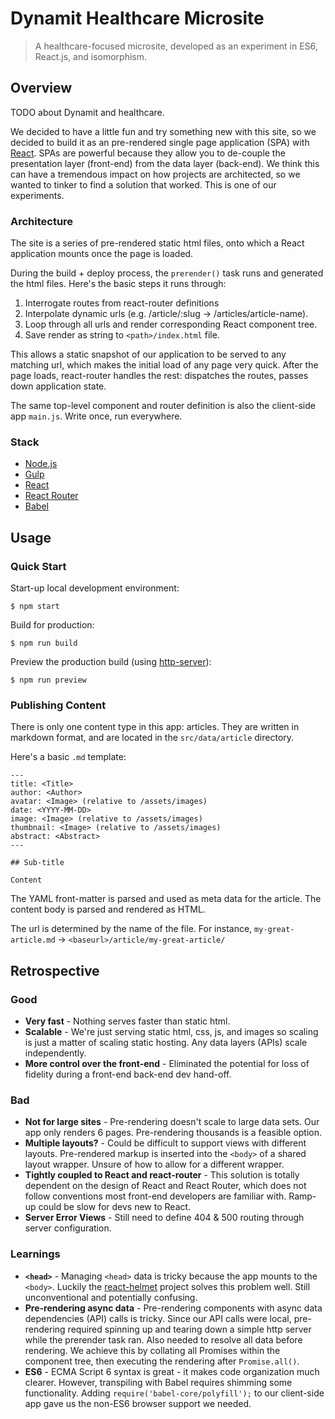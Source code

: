 # Dynamit Healthcare Microsite

> A healthcare-focused microsite, developed as an experiment in ES6, React.js, and isomorphism.

## Overview

TODO about Dynamit and healthcare.

We decided to have a little fun and try something new with this site, so we decided to build it as an pre-rendered single page application (SPA) with [React](http://facebook.github.io/react/). SPAs are powerful because they allow you to de-couple the presentation layer (front-end) from the data layer (back-end). We think this can have a tremendous impact on how projects are architected, so we wanted to tinker to find a solution that worked. This is one of our experiments.

### Architecture

The site is a series of pre-rendered static html files, onto which a React application mounts once the page is loaded.

During the build + deploy process, the `prerender()` task runs and generated the html files. Here's the basic steps it runs through:

1. Interrogate routes from react-router definitions
2. Interpolate dynamic urls (e.g. /article/:slug -> /articles/article-name).
3. Loop through all urls and render corresponding React component tree.
4. Save render as string to `<path>/index.html` file.

This allows a static snapshot of our application to be served to any matching url, which makes the initial load of any page very quick. After the page loads, react-router handles the rest: dispatches the routes, passes down application state.

The same top-level component and router definition is also the client-side app `main.js`. Write once, run everywhere.


### Stack

- [Node.js](http://nodejs.org)
- [Gulp](http://gulpjs.com/)
- [React](http://facebook.github.io/react/)
- [React Router](https://github.com/rackt/react-router)
- [Babel](https://babeljs.io/)

## Usage

### Quick Start

Start-up local development environment:

```
$ npm start
```

Build for production:

```
$ npm run build
```

Preview the production build (using [http-server](https://www.npmjs.com/package/http-server)):

```
$ npm run preview
```

### Publishing Content

There is only one content type in this app: articles. They are written in markdown format, and are located in the `src/data/article` directory.

Here's a basic `.md` template:


```
---
title: <Title>
author: <Author>
avatar: <Image> (relative to /assets/images)
date: <YYYY-MM-DD>
image: <Image> (relative to /assets/images)
thumbnail: <Image> (relative to /assets/images)
abstract: <Abstract>
---

## Sub-title

Content

```


The YAML front-matter is parsed and used as meta data for the article. The content body is parsed and rendered as HTML.

The url is determined by the name of the file. For instance, `my-great-article.md` -> `<baseurl>/article/my-great-article/`


## Retrospective

### Good
- **Very fast** - Nothing serves faster than static html.
- **Scalable** - We're just serving static html, css, js, and images so scaling is just a matter of scaling static hosting. Any data layers (APIs) scale independently.
- **More control over the front-end** - Eliminated the potential for loss of fidelity during a front-end back-end dev hand-off.

### Bad
- **Not for large sites** - Pre-rendering doesn't scale to large data sets. Our app only renders 6 pages. Pre-rendering thousands is a feasible option.
- **Multiple layouts?** - Could be difficult to support views with different layouts. Pre-rendered markup is inserted into the `<body>` of a shared layout wrapper. Unsure of how to allow for a different wrapper.
- **Tightly coupled to React and react-router** - This solution is totally dependent on the design of React and React Router, which does not follow conventions most front-end developers are familiar with. Ramp-up could be slow for devs new to React.
- **Server Error Views** - Still need to define 404 & 500 routing through server configuration. 

### Learnings
- **`<head>`** - Managing `<head>` data is tricky because the app mounts to the `<body>`. Luckily the [react-helmet](https://github.com/nfl/react-helmet) project solves this problem well. Still unconventional and potentially confusing.
- **Pre-rendering async data** - Pre-rendering components with async data dependencies (API) calls is tricky. Since our API calls were local, pre-rendering required spinning up and tearing down a simple http server while the prerender task ran. Also needed to resolve all data before rendering. We achieve this by collating all Promises within the component tree, then executing the rendering after `Promise.all()`.
- **ES6** - ECMA Script 6 syntax is great - it makes code organization much clearer. However, transpiling with Babel requires shimming some functionality. Adding `require('babel-core/polyfill');` to our client-side app gave us the non-ES6 browser support we needed.

